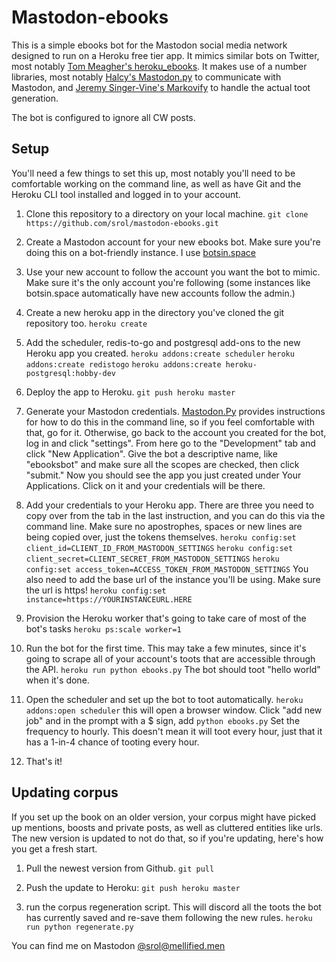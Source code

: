 # Mastodon-ebooks

This is a simple ebooks bot for the Mastodon social media network designed to run on a Heroku free tier app. It mimics similar bots on Twitter, most notably [Tom Meagher's heroku\_ebooks](https://github.com/tommeagher/heroku_ebooks). It makes use of a number libraries, most notably [Halcy's Mastodon.py](https://github.com/halcy/Mastodon.py) to communicate with Mastodon, and [Jeremy Singer-Vine's Markovify](https://github.com/jsvine/markovify) to handle the actual toot generation.

The bot is configured to ignore all CW posts.

## Setup

You'll need a few things to set this up, most notably you'll need to be comfortable working on the command line, as well as have Git and the Heroku CLI tool installed and logged in to your account.

1. Clone this repository to a directory on your local machine.
`git clone https://github.com/srol/mastodon-ebooks.git`

2. Create a Mastodon account for your new ebooks bot. Make sure you're doing this on a bot-friendly instance. I use [botsin.space](http://botsin.space)

3. Use your new account to follow the account you want the bot to mimic. Make sure it's the only account you're following (some instances like botsin.space automatically have new accounts follow the admin.)

4. Create a new heroku app in the directory you've cloned the git repository too.
`heroku create`

5. Add the scheduler, redis-to-go and postgresql add-ons to the new Heroku app you created.
`heroku addons:create scheduler`
`heroku addons:create redistogo`
`heroku addons:create heroku-postgresql:hobby-dev`

6. Deploy the app to Heroku.
`git push heroku master`

7. Generate your Mastodon credentials.
[Mastodon.Py](https://github.com/halcy/Mastodon.py) provides instructions for how to do this in the command line, so if you feel comfortable with that, go for it. Otherwise, go back to the account you created for the bot, log in and click "settings". From here go to the "Development" tab and click "New Application". Give the bot a descriptive name, like "ebooksbot" and make sure all the scopes are checked, then click "submit." Now you should see the app you just created under Your Applications. Click on it and your credentials will be there.

8. Add your credentials to your Heroku app. There are three you need to copy over from the tab in the last instruction, and you can do this via the command line. Make sure no apostrophes, spaces or new lines are being copied over, just the tokens themselves.
`heroku config:set client_id=CLIENT_ID_FROM_MASTODON_SETTINGS`
`heroku config:set client_secret=CLIENT_SECRET_FROM_MASTODON_SETTINGS`
`heroku config:set access_token=ACCESS_TOKEN_FROM_MASTODON_SETTINGS`
You also need to add the base url of the instance you'll be using. Make sure the url is https!
`heroku config:set instance=https://YOURINSTANCEURL.HERE`

9. Provision the Heroku worker that's going to take care of most of the bot's tasks
`heroku ps:scale worker=1`

10. Run the bot for the first time. This may take a few minutes, since it's going to scrape all of your account's toots that are accessible through the API.
`heroku run python ebooks.py`
The bot should toot "hello world" when it's done.

11. Open the scheduler and set up the bot to toot automatically.
`heroku addons:open scheduler`
this will open a browser window. Click "add new job" and in the prompt with a $ sign, add
`python ebooks.py`
Set the frequency to hourly. This doesn't mean it will toot every hour, just that it has a 1-in-4 chance of tooting every hour.

12. That's it!

## Updating corpus

If you set up the book on an older version, your corpus might have picked up mentions, boosts and private posts, as well as cluttered entities like urls. The new version is updated to not do that, so if you're updating, here's how you get a fresh start.

1. Pull the newest version from Github.
`git pull`

2. Push the update to Heroku:
`git push heroku master`

3. run the corpus regeneration script. This will discord all the toots the bot has currently saved and re-save them following the new rules.
`heroku run python regenerate.py`

You can find me on Mastodon [@srol@mellified.men](http://mellified.men/@srol)
